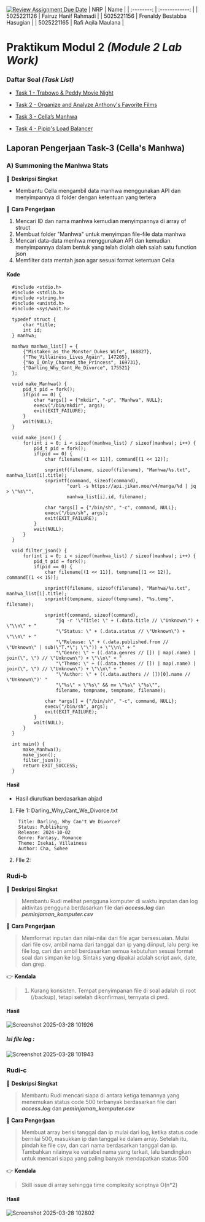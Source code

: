[![Review Assignment Due Date](https://classroom.github.com/assets/deadline-readme-button-22041afd0340ce965d47ae6ef1cefeee28c7c493a6346c4f15d667ab976d596c.svg)](https://classroom.github.com/a/9LcL5VTQ)
|    NRP     |      Name      |
| :--------: | :------------: |
| 5025221126 | Fairuz Hanif Rahmadi |
| 5025221156 | Frenaldy Bestabba Hasugian |
| 5025221165 | Rafi Aqila Maulana |

# Praktikum Modul 2 _(Module 2 Lab Work)_

</div>

### Daftar Soal _(Task List)_

- [Task 1 - Trabowo & Peddy Movie Night](/task-1/)

- [Task 2 - Organize and Analyze Anthony's Favorite Films](/task-2/)

- [Task 3 - Cella’s Manhwa](/task-3/)

- [Task 4 - Pipip's Load Balancer](/task-4/)

## Laporan Pengerjaan Task-3 (Cella's Manhwa)

### A) Summoning the Manhwa Stats
📌 **Deskripsi Singkat** 
- Membantu Cella mengambil data manhwa menggunakan API dan menyimpannya di folder dengan ketentuan yang tertera

📝 **Cara Pengerjaan**
1) Mencari ID dan nama manhwa kemudian menyimpannya di array of struct
2) Membuat folder "Manhwa" untuk menyimpan file-file data manhwa
3) Mencari data-data menhwa menggunakan API dan kemudian menyimpannya dalam bentuk yang telah diolah oleh salah satu function json
4) Memfilter data mentah json agar sesuai format ketentuan Cella

#### Kode
```
  #include <stdio.h>
  #include <stdlib.h>
  #include <string.h>
  #include <unistd.h>
  #include <sys/wait.h>
  
  typedef struct {
      char *title;
      int id;
  } manhwa;
  
  manhwa manhwa_list[] = {
      {"Mistaken_as_the_Monster_Dukes_Wife", 168827},
      {"The_Villainess_Lives_Again", 147205},
      {"No_I_Only_Charmed_the_Princess", 169731},
      {"Darling_Why_Cant_We_Divorce", 175521}
  };
  
  void make_Manhwa() {
      pid_t pid = fork();
      if(pid == 0) {
          char *args[] = {"mkdir", "-p", "Manhwa", NULL};
          execv("/bin/mkdir", args);
          exit(EXIT_FAILURE);
      }   
      wait(NULL);
  }
  
  void make_json() {
      for(int i = 0; i < sizeof(manhwa_list) / sizeof(manhwa); i++) {
          pid_t pid = fork();
          if(pid == 0) {
              char filename[(1 << 11)], command[(1 << 12)];
              
              snprintf(filename, sizeof(filename), "Manhwa/%s.txt", manhwa_list[i].title);
              snprintf(command, sizeof(command),
                      "curl -s https://api.jikan.moe/v4/manga/%d | jq > \"%s\"",
                      manhwa_list[i].id, filename);
              
              char *args[] = {"/bin/sh", "-c", command, NULL};
              execv("/bin/sh", args);
              exit(EXIT_FAILURE);
          }
          wait(NULL); 
      }
  }
  
  void filter_json() {
      for(int i = 0; i < sizeof(manhwa_list) / sizeof(manhwa); i++) {
          pid_t pid = fork();
          if(pid == 0) {
              char filename[(1 << 11)], tempname[(1 << 12)], command[(1 << 15)];
              
              snprintf(filename, sizeof(filename), "Manhwa/%s.txt", manhwa_list[i].title);
              snprintf(tempname, sizeof(tempname), "%s.temp", filename);
              
              snprintf(command, sizeof(command),
                  "jq -r '\"Title: \" + (.data.title // \"Unknown\") + \"\\n\" + "
                  "\"Status: \" + (.data.status // \"Unknown\") + \"\\n\" + "
                  "\"Release: \" + (.data.published.from // \"Unknown\" | sub(\"T.*\"; \"\")) + \"\\n\" + "
                  "\"Genre: \" + ((.data.genres // []) | map(.name) | join(\", \") // \"Unknown\") + \"\\n\" + "
                  "\"Theme: \" + ((.data.themes // []) | map(.name) | join(\", \") // \"Unknown\") + \"\\n\" + "
                  "\"Author: \" + ((.data.authors // [])[0].name // \"Unknown\")' "
                  "\"%s\" > \"%s\" && mv \"%s\" \"%s\"",
                  filename, tempname, tempname, filename);
              
              char *args[] = {"/bin/sh", "-c", command, NULL};
              execv("/bin/sh", args);
              exit(EXIT_FAILURE);
          }
          wait(NULL);
      }
  }
  
  int main() {
      make_Manhwa();
      make_json();
      filter_json();
      return EXIT_SUCCESS;
  }
```

#### Hasil
- Hasil diurutkan berdasarkan abjad
1) File 1: Darling_Why_Cant_We_Divorce.txt
   ```
    Title: Darling, Why Can't We Divorce?
    Status: Publishing
    Release: 2024-10-02
    Genre: Fantasy, Romance
    Theme: Isekai, Villainess
    Author: Cha, Sohee
   ```
2) FIle 2: 



### Rudi-b
📌 **Deskripsi Singkat**
> Membantu Rudi melihat pengguna komputer di waktu inputan dan
log aktivitas pengguna berdasarkan file dari ***access.log***  dan ***peminjaman_komputer.csv*** 

📝 **Cara Pengerjaan**
> Memformat inputan dan nilai-nilai dari file agar bersesuaian. Mulai dari file csv, ambil nama dari tanggal dan ip yang diinput, lalu pergi ke file log, cari dan ambil berdasarkan semua kebutuhan sesuai format soal dan simpan ke log. Sintaks yang dipakai adalah script awk, date, dan grep.

👉 **Kendala**
> 1. Kurang konsisten. Tempat penyimpanan file di soal adalah di root (/backup), tetapi setelah dikonfirmasi, ternyata di pwd.


#### Hasil
![Screenshot 2025-03-28 101926](https://github.com/user-attachments/assets/8fe20392-4415-431a-831e-a218900d2982)
##### Isi file log :
![Screenshot 2025-03-28 101943](https://github.com/user-attachments/assets/c379cd0b-1182-4acf-85ef-e72d2bfa60ff)



### Rudi-c
 📌 **Deskripsi Singkat**
> Membantu Rudi mencari siapa di antara ketiga temannya yang menemukan status code 500 terbanyak berdasarkan file dari ***access.log***  dan ***peminjaman_komputer.csv*** 

**📝 Cara Pengerjaan**
> Membuat array berisi tanggal dan ip mulai dari log, ketika status code bernilai 500, masukkan ip dan tanggal ke dalam array. Setelah itu, pindah ke file csv, dan cari nama berdasarkan tanggal dan ip. Tambahkan nilainya ke variabel nama yang terkait, lalu bandingkan untuk mencari siapa yang paling banyak mendapatkan status 500

👉 **Kendala**
> Skill issue di array sehingga time complexity scriptnya O(n*2) 

#### Hasil
![Screenshot 2025-03-28 102802](https://github.com/user-attachments/assets/b616b416-b6da-463b-874b-3bbc8e4f7ec8)




